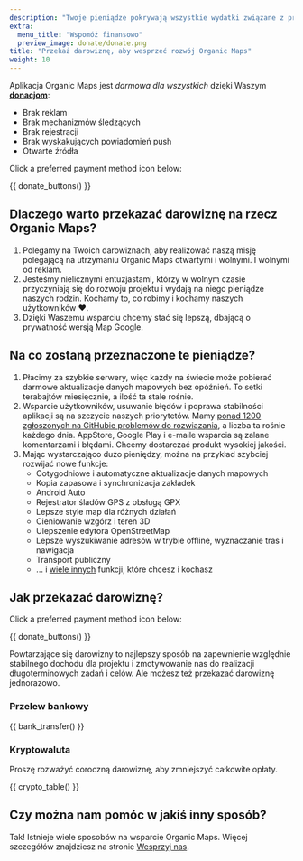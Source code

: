 ```yaml
---
description: "Twoje pieniądze pokrywają wszystkie wydatki związane z projektem i motywują nas do ulepszania Organic Maps."
extra:
  menu_title: "Wspomóż finansowo"
  preview_image: donate/donate.png
title: "Przekaż darowiznę, aby wesprzeć rozwój Organic Maps"
weight: 10
---
```


Aplikacja Organic Maps jest _darmowa dla wszystkich_ dzięki Waszym
**[donacjom][stripe]**:

- Brak reklam
- Brak mechanizmów śledzących
- Brak rejestracji
- Brak wyskakujących powiadomień push
- Otwarte źródła

Click a preferred payment method icon below:

{{ donate_buttons() }}

## Dlaczego warto przekazać darowiznę na rzecz Organic Maps?

1. Polegamy na Twoich darowiznach, aby realizować naszą misję polegającą na
   utrzymaniu Organic Maps otwartymi i wolnymi. I wolnymi od reklam.
2. Jesteśmy nielicznymi entuzjastami, którzy w wolnym czasie przyczyniają
   się do rozwoju projektu i wydają na niego pieniądze naszych
   rodzin. Kochamy to, co robimy i kochamy naszych użytkowników ❤️.
3. Dzięki Waszemu wsparciu chcemy stać się lepszą, dbającą o prywatność
   wersją Map Google.

## Na co zostaną przeznaczone te pieniądze?

1. Płacimy za szybkie serwery, więc każdy na świecie może pobierać darmowe
   aktualizacje danych mapowych bez opóźnień. To setki terabajtów
   miesięcznie, a ilość ta stale rośnie.
2. Wsparcie użytkowników, usuwanie błędów i poprawa stabilności aplikacji są
   na szczycie naszych priorytetów. Mamy [ponad 1200 zgłoszonych na GitHubie
   problemów do rozwiązania][github issues], a liczba ta rośnie każdego
   dnia. AppStore, Google Play i e-maile wsparcia są zalane komentarzami i
   błędami. Chcemy dostarczać produkt wysokiej jakości.
3. Mając wystarczająco dużo pieniędzy, można na przykład szybciej rozwijać
   nowe funkcje:
   - Cotygodniowe i automatyczne aktualizacje danych mapowych
   - Kopia zapasowa i synchronizacja zakładek
   - Android Auto
   - Rejestrator śladów GPS z obsługą GPX
   - Lepsze style map dla różnych działań
   - Cieniowanie wzgórz i teren 3D
   - Ulepszenie edytora OpenStreetMap
   - Lepsze wyszukiwanie adresów w trybie offline, wyznaczanie tras i
     nawigacja
   - Transport publiczny
   - ... i [wiele innych][github issues] funkcji, które chcesz i kochasz

## Jak przekazać darowiznę?

Click a preferred payment method icon below:

{{ donate_buttons() }}

Powtarzające się darowizny to najlepszy sposób na zapewnienie względnie
stabilnego dochodu dla projektu i zmotywowanie nas do realizacji
długoterminowych zadań i celów. Ale możesz też przekazać darowiznę
jednorazowo.

### Przelew bankowy

{{ bank_transfer() }}

### Kryptowaluta

Proszę rozważyć coroczną darowiznę, aby zmniejszyć całkowite opłaty.

{{ crypto_table() }}

## Czy można nam pomóc w jakiś inny sposób?

Tak! Istnieje wiele sposobów na wsparcie Organic Maps. Więcej szczegółów
znajdziesz na stronie [Wesprzyj nas](@/support-us/index.pl.md).

[stripe]: https://donate.organicmaps.app/ "Wesprzyj przez Stripe"
[github issues]: https://github.com/organicmaps/organicmaps/issues "Problemy na GitHub"

